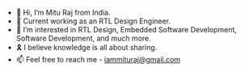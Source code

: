 - 👋 Hi, I’m Mitu Raj from India.
- 🌟 Current working as an RTL Design Engineer.
- 👀 I’m interested in RTL Design, Embedded Software Development, Software Development, and much more.
- 🎗️ I believe knowledge is all about sharing.
- 📫 Feel free to reach me - iammituraj@gmail.com

<!---
iammituraj/iammituraj is a ✨ special ✨ repository because its `README.md` (this file) appears on your GitHub profile.
You can click the Preview link to take a look at your changes.
--->
